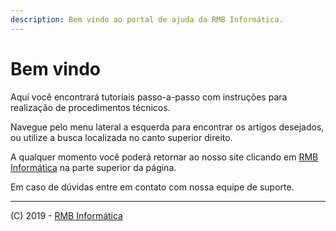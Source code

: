```yaml
---
description: Bem vindo ao portal de ajuda da RMB Informática.
---
```


# Bem vindo

Aqui você encontrará tutoriais passo-a-passo com instruções para realização de procedimentos técnicos.

Navegue pelo menu lateral a esquerda para encontrar os artigos desejados, ou utilize a busca localizada no canto superior direito.

A qualquer momento você poderá retornar ao nosso site clicando em [RMB Informática](www.rmbinformatica.com) na parte superior da página.

Em caso de dúvidas entre em contato com nossa equipe de suporte.

---

(C) 2019 - [RMB Informática](www.rmbinformatica.com)

